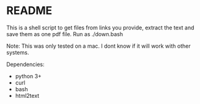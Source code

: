 # README
This is a shell script to get files from links you provide, extract the text and save them as one pdf file.
Run as ./down.bash

Note:
This was only tested on a mac. I dont know if it will work with other systems.

Dependencies:
- python 3+
- curl
- bash
- html2text 




